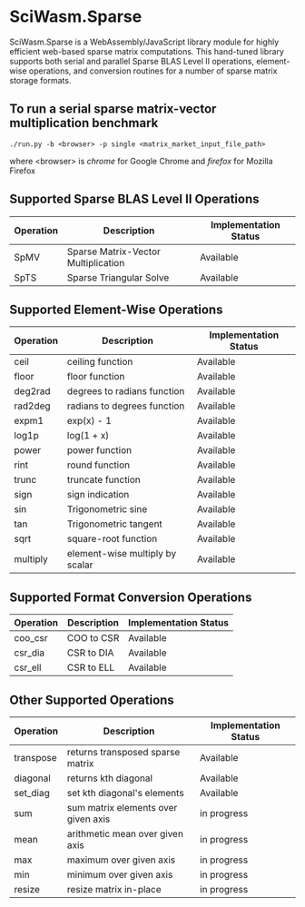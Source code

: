 # SciWasm.Sparse

SciWasm.Sparse is a WebAssembly/JavaScript library module for highly efficient web-based sparse matrix computations.
This hand-tuned library supports both serial and parallel Sparse BLAS Level II operations, element-wise operations, 
and conversion routines for a number of sparse matrix storage formats.

## To run a serial sparse matrix-vector multiplication benchmark
    ./run.py -b <browser> -p single <matrix_market_input_file_path>
where \<browser\> is *chrome* for Google Chrome and *firefox* for Mozilla Firefox
    
## Supported Sparse BLAS Level II Operations

| Operation | Description | Implementation Status |
| --------- | ----------- | --------------------- |
| SpMV | Sparse Matrix-Vector Multiplication | Available |
| SpTS | Sparse Triangular  Solve | Available |
  
## Supported Element-Wise Operations

| Operation | Description | Implementation Status |
| --------- | ----------- | --------------------- |
| ceil | ceiling function | Available |
| floor | floor function | Available |
| deg2rad | degrees to radians function | Available |
| rad2deg | radians to degrees function | Available |
| expm1 |  exp(x) - 1 | Available |
| log1p | log(1 + x) | Available |
| power | power function | Available |
| rint | round function | Available |
| trunc | truncate function | Available |
| sign | sign indication | Available |
| sin | Trigonometric sine | Available |
| tan | Trigonometric tangent | Available |
| sqrt | square-root function | Available |
| multiply | element-wise multiply by scalar | Available |

## Supported Format Conversion Operations
| Operation | Description | Implementation Status |
| --------- | ----------- | --------------------- |
| coo_csr | COO to CSR | Available |
| csr_dia | CSR to DIA | Available |
| csr_ell | CSR to ELL | Available |

## Other Supported Operations
| Operation | Description | Implementation Status |
| --------- | ----------- | --------------------- |
| transpose | returns transposed sparse matrix | Available |
| diagonal | returns kth diagonal | Available |
| set_diag | set kth diagonal's elements | Available |
| sum | sum matrix elements over given axis | in progress |
| mean | arithmetic mean over given axis | in progress |
| max | maximum over given axis | in progress |
| min | minimum over given axis | in progress |
| resize | resize matrix in-place | in progress |
